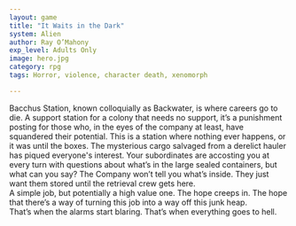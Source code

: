 ```yaml
---
layout: game
title: "It Waits in the Dark"
system: Alien
author: Ray O’Mahony
exp_level: Adults Only
image: hero.jpg
category: rpg
tags: Horror, violence, character death, xenomorph 

---
```


Bacchus Station, known colloquially as Backwater, is where careers go to die. A support station for a colony that needs no support, it’s a punishment posting for those who, in the eyes of the company at least, have squandered their potential. This is a station where nothing ever happens, or it was until the boxes. The mysterious cargo salvaged from a derelict hauler has piqued everyone's interest. Your subordinates are accosting you at every turn with questions about what’s in the large sealed containers, but what can you say? The Company won’t tell you what’s inside. They just want them stored until the retrieval crew gets here.  
A simple job, but potentially a high value one. The hope creeps in. The hope that there’s a way of turning this job into a way off this junk heap.  
That’s when the alarms start blaring. That’s when everything goes to hell.
